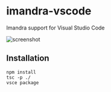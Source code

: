 # imandra-vscode

Imandra support for Visual Studio Code

![screenshot](https://docs.imandra.ai/imandra-docs/static/img/site_specific_image_v_2.svg)

## Installation

```
npm install
tsc -p ./
vsce package
```